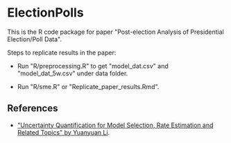 # ElectionPolls

This is the R code package for paper "Post-election Analysis of Presidential Election/Poll Data".

Steps to replicate results in the paper:

- Run "R/preprocessing.R" to get "model_dat.csv" and "model_dat_5w.csv" under data folder.

- Run "R/sme.R" or "Replicate_paper_results.Rmd".

## References

- ["Uncertainty Quantification for Model Selection, Rate Estimation and Related Topics" by Yuanyuan Li](https://escholarship.org/uc/item/5rg4q3sb).